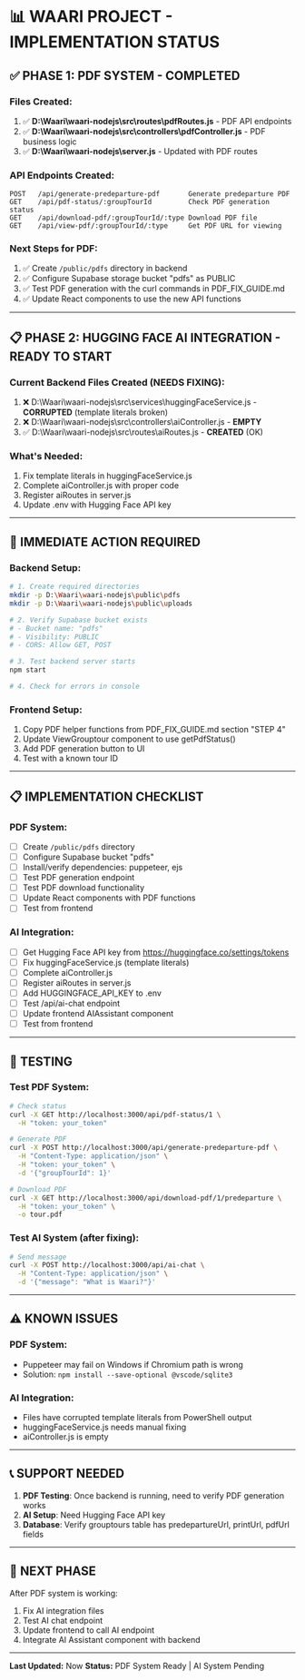 # 📊 WAARI PROJECT - IMPLEMENTATION STATUS

## ✅ PHASE 1: PDF SYSTEM - COMPLETED

### Files Created:

1. ✅ **D:\Waari\waari-nodejs\src\routes\pdfRoutes.js** - PDF API endpoints
2. ✅ **D:\Waari\waari-nodejs\src\controllers\pdfController.js** - PDF business logic
3. ✅ **D:\Waari\waari-nodejs\server.js** - Updated with PDF routes

### API Endpoints Created:

```
POST   /api/generate-predeparture-pdf       Generate predeparture PDF
GET    /api/pdf-status/:groupTourId         Check PDF generation status
GET    /api/download-pdf/:groupTourId/:type Download PDF file
GET    /api/view-pdf/:groupTourId/:type     Get PDF URL for viewing
```

### Next Steps for PDF:

1. ✅ Create `/public/pdfs` directory in backend
2. ✅ Configure Supabase storage bucket "pdfs" as PUBLIC
3. ✅ Test PDF generation with the curl commands in PDF_FIX_GUIDE.md
4. ✅ Update React components to use the new API functions

---

## 📋 PHASE 2: HUGGING FACE AI INTEGRATION - READY TO START

### Current Backend Files Created (NEEDS FIXING):

1. ❌ D:\Waari\waari-nodejs\src\services\huggingFaceService.js - **CORRUPTED** (template literals broken)
2. ❌ D:\Waari\waari-nodejs\src\controllers\aiController.js - **EMPTY**
3. ✅ D:\Waari\waari-nodejs\src\routes\aiRoutes.js - **CREATED** (OK)

### What's Needed:

1. Fix template literals in huggingFaceService.js
2. Complete aiController.js with proper code
3. Register aiRoutes in server.js
4. Update .env with Hugging Face API key

---

## 🔧 IMMEDIATE ACTION REQUIRED

### Backend Setup:

```bash
# 1. Create required directories
mkdir -p D:\Waari\waari-nodejs\public\pdfs
mkdir -p D:\Waari\waari-nodejs\public\uploads

# 2. Verify Supabase bucket exists
# - Bucket name: "pdfs"
# - Visibility: PUBLIC
# - CORS: Allow GET, POST

# 3. Test backend server starts
npm start

# 4. Check for errors in console
```

### Frontend Setup:

1. Copy PDF helper functions from PDF_FIX_GUIDE.md section "STEP 4"
2. Update ViewGrouptour component to use getPdfStatus()
3. Add PDF generation button to UI
4. Test with a known tour ID

---

## 📋 IMPLEMENTATION CHECKLIST

### PDF System:

- [ ] Create `/public/pdfs` directory
- [ ] Configure Supabase bucket "pdfs"
- [ ] Install/verify dependencies: puppeteer, ejs
- [ ] Test PDF generation endpoint
- [ ] Test PDF download functionality
- [ ] Update React components with PDF functions
- [ ] Test from frontend

### AI Integration:

- [ ] Get Hugging Face API key from https://huggingface.co/settings/tokens
- [ ] Fix huggingFaceService.js (template literals)
- [ ] Complete aiController.js
- [ ] Register aiRoutes in server.js
- [ ] Add HUGGINGFACE_API_KEY to .env
- [ ] Test /api/ai-chat endpoint
- [ ] Update frontend AIAssistant component
- [ ] Test from frontend

---

## 🚀 TESTING

### Test PDF System:

```bash
# Check status
curl -X GET http://localhost:3000/api/pdf-status/1 \
  -H "token: your_token"

# Generate PDF
curl -X POST http://localhost:3000/api/generate-predeparture-pdf \
  -H "Content-Type: application/json" \
  -H "token: your_token" \
  -d '{"groupTourId": 1}'

# Download PDF
curl -X GET http://localhost:3000/api/download-pdf/1/predeparture \
  -H "token: your_token" \
  -o tour.pdf
```

### Test AI System (after fixing):

```bash
# Send message
curl -X POST http://localhost:3000/api/ai-chat \
  -H "Content-Type: application/json" \
  -d '{"message": "What is Waari?"}'
```

---

## ⚠️ KNOWN ISSUES

### PDF System:

- Puppeteer may fail on Windows if Chromium path is wrong
- Solution: `npm install --save-optional @vscode/sqlite3`

### AI Integration:

- Files have corrupted template literals from PowerShell output
- huggingFaceService.js needs manual fixing
- aiController.js is empty

---

## 📞 SUPPORT NEEDED

1. **PDF Testing**: Once backend is running, need to verify PDF generation works
2. **AI Setup**: Need Hugging Face API key
3. **Database**: Verify grouptours table has predepartureUrl, printUrl, pdfUrl fields

---

## 🔄 NEXT PHASE

After PDF system is working:

1. Fix AI integration files
2. Test AI chat endpoint
3. Update frontend to call AI endpoint
4. Integrate AI Assistant component with backend

---

**Last Updated:** Now
**Status:** PDF System Ready | AI System Pending
